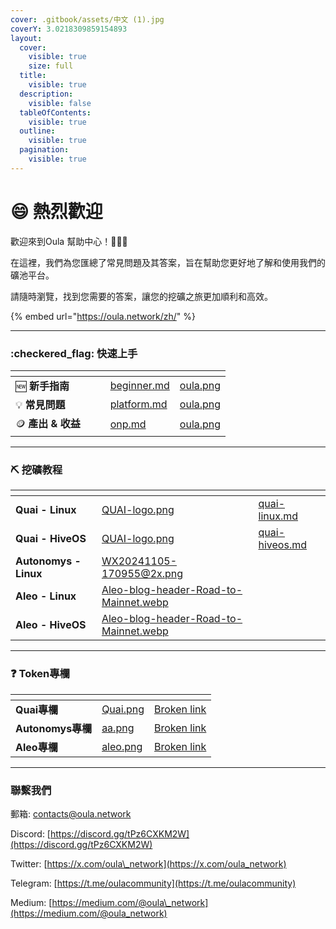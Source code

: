 ```yaml
---
cover: .gitbook/assets/中文 (1).jpg
coverY: 3.0218309859154893
layout:
  cover:
    visible: true
    size: full
  title:
    visible: true
  description:
    visible: false
  tableOfContents:
    visible: true
  outline:
    visible: true
  pagination:
    visible: true
---
```


# 😄 熱烈歡迎

歡迎來到Oula 幫助中心！:clap::clap::clap:

在這裡，我們為您匯總了常見問題及其答案，旨在幫助您更好地了解和使用我們的礦池平台。&#x20;

請隨時瀏覽，找到您需要的答案，讓您的挖礦之旅更加順利和高效。

{% embed url="https://oula.network/zh/" %}

***

### :checkered\_flag: 快速上手

<table data-view="cards"><thead><tr><th></th><th data-hidden></th><th data-hidden></th><th data-hidden data-card-target data-type="content-ref"></th><th data-hidden data-card-cover data-type="files"></th></tr></thead><tbody><tr><td><span data-gb-custom-inline data-tag="emoji" data-code="1f195">🆕</span> <strong>新手指南</strong></td><td></td><td></td><td><a href="getting-started/beginner.md">beginner.md</a></td><td><a href=".gitbook/assets/oula.png">oula.png</a></td></tr><tr><td><span data-gb-custom-inline data-tag="emoji" data-code="1f4a1">💡</span> <strong>常見問題</strong></td><td></td><td></td><td><a href="getting-started/platform.md">platform.md</a></td><td><a href=".gitbook/assets/oula.png">oula.png</a></td></tr><tr><td><span data-gb-custom-inline data-tag="emoji" data-code="1fa99">🪙</span> <strong>產出 &#x26; 收益</strong></td><td></td><td></td><td><a href="getting-started/onp.md">onp.md</a></td><td><a href=".gitbook/assets/oula.png">oula.png</a></td></tr></tbody></table>

***

### :pick: 挖礦教程

<table data-view="cards"><thead><tr><th></th><th data-hidden data-card-cover data-type="files"></th><th data-hidden data-card-target data-type="content-ref"></th></tr></thead><tbody><tr><td><strong>Quai - Linux</strong></td><td><a href=".gitbook/assets/QUAI-logo.png">QUAI-logo.png</a></td><td><a href="mining-tutorial/quai-linux.md">quai-linux.md</a></td></tr><tr><td><strong>Quai - HiveOS</strong></td><td><a href=".gitbook/assets/QUAI-logo.png">QUAI-logo.png</a></td><td><a href="mining-tutorial/quai-hiveos.md">quai-hiveos.md</a></td></tr><tr><td><strong>Autonomys - Linux</strong></td><td><a href=".gitbook/assets/WX20241105-170955@2x.png">WX20241105-170955@2x.png</a></td><td></td></tr><tr><td><strong>Aleo - Linux</strong></td><td><a href=".gitbook/assets/Aleo-blog-header-Road-to-Mainnet.webp">Aleo-blog-header-Road-to-Mainnet.webp</a></td><td></td></tr><tr><td><strong>Aleo - HiveOS</strong></td><td><a href=".gitbook/assets/Aleo-blog-header-Road-to-Mainnet.webp">Aleo-blog-header-Road-to-Mainnet.webp</a></td><td></td></tr></tbody></table>

***

### :question: Token專欄

<table data-card-size="large" data-view="cards"><thead><tr><th></th><th data-hidden data-card-cover data-type="files"></th><th data-hidden data-card-target data-type="content-ref"></th></tr></thead><tbody><tr><td><strong>Quai專欄</strong></td><td><a href=".gitbook/assets/Quai.png">Quai.png</a></td><td><a href="broken-reference">Broken link</a></td></tr><tr><td><strong>Autonomys專欄</strong></td><td><a href=".gitbook/assets/aa.png">aa.png</a></td><td><a href="broken-reference">Broken link</a></td></tr><tr><td><strong>Aleo專欄</strong></td><td><a href=".gitbook/assets/aleo.png">aleo.png</a></td><td><a href="broken-reference">Broken link</a></td></tr></tbody></table>

***

### 聯繫我們

郵箱: contacts@oula.network

Discord: [https://discord.gg/tPz6CXKM2W](https://discord.gg/tPz6CXKM2W)

Twitter: [https://x.com/oula\_network](https://x.com/oula_network)

Telegram: [https://t.me/oulacommunity](https://t.me/oulacommunity)

Medium: [https://medium.com/@oula\_network](https://medium.com/@oula_network)



